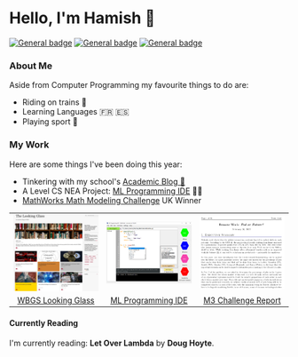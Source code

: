 # Hello, I'm Hamish 🙂
 [![General badge](https://img.shields.io/badge/Connect-With%20Me-3437eb?logo=linkedin)](https://uk.linkedin.com/in/hamish-starling-147859235")
 [![General badge](https://img.shields.io/badge/Compare-Streaks-0cb01d?logo=duolingo)](https://www.duolingo.com/u/215135135)
 [![General badge](https://img.shields.io/badge/Contact-Me-f00202?logo=gmail&labelColor=white)](mailto:hamishstarling@hotmail.co.uk)
 
### About Me
Aside from Computer Programming my favourite things to do are: 
- Riding on trains 🚈
- Learning Languages 🇫🇷 🇪🇸
- Playing sport 🤽

### My Work
Here are some things I've been doing this year:</p>
<ul>
<li>Tinkering with my school's <a href="https://wbgslookingglass.blogspot.com/"> Academic Blog 📝</a>
<li>A Level CS NEA Project: <a href="https://github.com/starswap/MLProgrammingIDE">ML Programming IDE</a> 👨‍💻
<li><a href="https://m3challenge.siam.org">MathWorks Math Modeling Challenge</a> UK Winner</li>
</ul>

</div>

<table>
	<tr>
		<td width="33%" style="text-align: center;">
			<img src="https://github.com/starswap/starswap/blob/main/LookingGlassScreenshot.png?raw=true" width=100% />
		</td>
		<td width="33%" style="text-align: center;">
			<img src="https://github.com/starswap/starswap/blob/main/MLIDE.png?raw=true" width=100% />
		</td>
		<td width="33%" style="text-align: center;">
			<img src="https://github.com/starswap/starswap/blob/main/M3%20Screenshot.png?raw=true" width=100% />
		</td>
	</tr>
	<tr style="text-align: center;">
		<td align="center"> <a href="https://wbgslookingglass.blogspot.com/">WBGS Looking Glass</a></td>
		<td align="center" width="33%"> <a href="https://github.com/starswap/MLProgrammingIDE">ML Programming IDE</a></td>
		<td align="center" width="33%"> <a href="https://github.com/starswap/M3Challenge">M3 Challenge Report</a></td>
	</tr>
</table>

#### Currently Reading
I'm currently reading: **Let Over Lambda** by **Doug Hoyte**.

<!--
**starswap/starswap** is a ✨ _special_ ✨ repository because its `README.md` (this file) appears on your GitHub profile.

Here are some ideas to get you started:

- 🔭 I’m currently working on ...
- 🌱 I’m currently learning ...
- 👯 I’m looking to collaborate on ...
- 🤔 I’m looking for help with ...
- 💬 Ask me about ...
- 📫 How to reach me: ...
- 😄 Pronouns: ...
- ⚡ Fun fact: ...
-->

